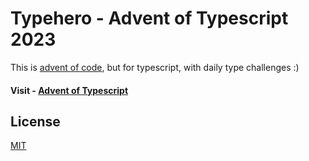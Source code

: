 # Typehero - Advent of Typescript 2023

This is [advent of code](https://adventofcode.com/2023/about), but for typescript, with daily type challenges :)

#### Visit - [Advent of Typescript](https://typehero.dev/aot-2023)

## License

[MIT](https://choosealicense.com/licenses/mit/)
